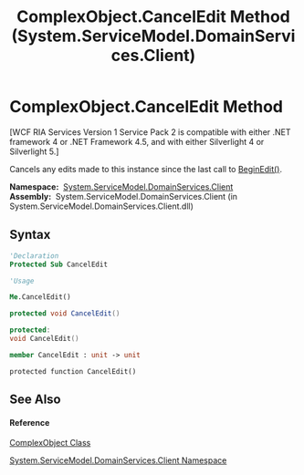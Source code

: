 ﻿---
title: ComplexObject.CancelEdit Method  (System.ServiceModel.DomainServices.Client)
TOCTitle: CancelEdit Method
ms:assetid: M:System.ServiceModel.DomainServices.Client.ComplexObject.CancelEdit
ms:mtpsurl: https://msdn.microsoft.com/en-us/library/system.servicemodel.domainservices.client.complexobject.canceledit(v=VS.91)
ms:contentKeyID: 32680565
ms.date: 01/27/2012
mtps_version: v=VS.91
f1_keywords:
- System.ServiceModel.DomainServices.Client.ComplexObject.CancelEdit
dev_langs:
- CSharp
- JScript
- VB
- FSharp
- c++
api_location:
- System.ServiceModel.DomainServices.Client.dll
api_name:
- System.ServiceModel.DomainServices.Client.ComplexObject.CancelEdit
api_type:
- Managed
topic_type:
- apiref
- kbSyntax
product_family_name: VS
ROBOTS: INDEX,FOLLOW
---

# ComplexObject.CancelEdit Method

\[WCF RIA Services Version 1 Service Pack 2 is compatible with either .NET framework 4 or .NET Framework 4.5, and with either Silverlight 4 or Silverlight 5.\]

Cancels any edits made to this instance since the last call to [BeginEdit()](gg277299\(v=vs.91\).md).

**Namespace:**  [System.ServiceModel.DomainServices.Client](ff422479\(v=vs.91\).md)  
**Assembly:**  System.ServiceModel.DomainServices.Client (in System.ServiceModel.DomainServices.Client.dll)

## Syntax

``` vb
'Declaration
Protected Sub CancelEdit
```

``` vb
'Usage

Me.CancelEdit()
```

``` csharp
protected void CancelEdit()
```

``` c++
protected:
void CancelEdit()
```

``` fsharp
member CancelEdit : unit -> unit 
```

``` jscript
protected function CancelEdit()
```

## See Also

#### Reference

[ComplexObject Class](gg277298\(v=vs.91\).md)

[System.ServiceModel.DomainServices.Client Namespace](ff422479\(v=vs.91\).md)

